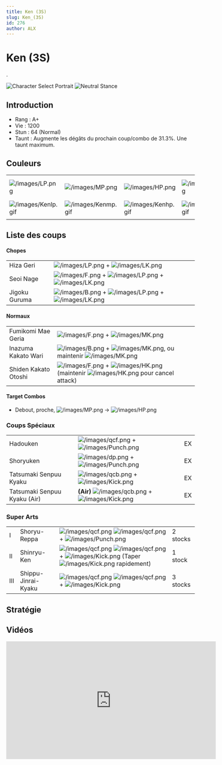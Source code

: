 ```yaml
---
title: Ken (3S)
slug: Ken_(3S)
id: 276
author: ALX
---
```


# Ken (3S)

.

![Character Select
Portrait](/images/Ken3sport.gif "Character Select Portrait") ![Neutral
Stance](/images/Ken3s-stance.gif "Neutral Stance")

## Introduction

- Rang : A+
- Vie : 1200
- Stun : 64 (Normal)
- Taunt : Augmente les dégâts du prochain coup/combo de 31.3%. Une taunt
  maximum.

## Couleurs

|                                            |                                            |                                            |                                            |                                            |                                            |                                                                                                              |
|--------------------------------------------|--------------------------------------------|--------------------------------------------|--------------------------------------------|--------------------------------------------|--------------------------------------------|--------------------------------------------------------------------------------------------------------------|
| ![](/images/LP.png "/images/LP.png")       | ![](/images/MP.png "/images/MP.png")       | ![](/images/HP.png "/images/HP.png")       | ![](/images/LK.png "/images/LK.png")       | ![](/images/MK.png "/images/MK.png")       | ![](/images/HK.png "/images/HK.png")       | ![](/images/LP.png "/images/LP.png")![](/images/MK.png "/images/MK.png")![](/images/HP.png "/images/HP.png") |
| ![](/images/Kenlp.gif "/images/Kenlp.gif") | ![](/images/Kenmp.gif "/images/Kenmp.gif") | ![](/images/Kenhp.gif "/images/Kenhp.gif") | ![](/images/Kenlk.gif "/images/Kenlk.gif") | ![](/images/Kenmk.gif "/images/Kenmk.gif") | ![](/images/Kenhk.gif "/images/Kenhk.gif") | ![](/images/Kenlpmkhp.gif "/images/Kenlpmkhp.gif")                                                           |
|                                            |                                            |                                            |                                            |                                            |                                            |                                                                                                              |

## Liste des coups

#### Chopes

|               |                                                                                                                  |
|---------------|------------------------------------------------------------------------------------------------------------------|
| Hiza Geri     | ![](/images/LP.png "/images/LP.png") + ![](/images/LK.png "/images/LK.png")                                      |
| Seoi Nage     | ![](/images/F.png "/images/F.png") + ![](/images/LP.png "/images/LP.png") + ![](/images/LK.png "/images/LK.png") |
| Jigoku Guruma | ![](/images/B.png "/images/B.png") + ![](/images/LP.png "/images/LP.png") + ![](/images/LK.png "/images/LK.png") |

#### Normaux

|                      |                                                                                                                                               |
|----------------------|-----------------------------------------------------------------------------------------------------------------------------------------------|
| Fumikomi Mae Geria   | ![](/images/F.png "/images/F.png") + ![](/images/MK.png "/images/MK.png")                                                                     |
| Inazuma Kakato Wari  | ![](/images/B.png "/images/B.png") + ![](/images/MK.png "/images/MK.png"), ou maintenir ![](/images/MK.png "/images/MK.png")                  |
| Shiden Kakato Otoshi | ![](/images/F.png "/images/F.png") + ![](/images/HK.png "/images/HK.png") (maintenir ![](/images/HK.png "/images/HK.png") pour cancel attack) |

#### Target Combos

- Debout, proche, ![](/images/MP.png "/images/MP.png") -\>
  ![](/images/HP.png "/images/HP.png")

### Coups Spéciaux

|                              |                                                                                             |     |
|------------------------------|---------------------------------------------------------------------------------------------|-----|
| Hadouken                     | ![](/images/qcf.png "/images/qcf.png") + ![](/images/Punch.png "/images/Punch.png")         | EX  |
| Shoryuken                    | ![](/images/dp.png "/images/dp.png") + ![](/images/Punch.png "/images/Punch.png")           | EX  |
| Tatsumaki Senpuu Kyaku       | ![](/images/qcb.png "/images/qcb.png") + ![](/images/Kick.png "/images/Kick.png")           | EX  |
| Tatsumaki Senpuu Kyaku (Air) | **(Air)** ![](/images/qcb.png "/images/qcb.png") + ![](/images/Kick.png "/images/Kick.png") | EX  |

### Super Arts

|     |                     |                                                                                                                                                                                      |          |
|-----|---------------------|--------------------------------------------------------------------------------------------------------------------------------------------------------------------------------------|----------|
| I   | Shoryu-Reppa        | ![](/images/qcf.png "/images/qcf.png") ![](/images/qcf.png "/images/qcf.png") + ![](/images/Punch.png "/images/Punch.png")                                                           | 2 stocks |
| II  | Shinryu-Ken         | ![](/images/qcf.png "/images/qcf.png") ![](/images/qcf.png "/images/qcf.png") + ![](/images/Kick.png "/images/Kick.png") (Taper ![](/images/Kick.png "/images/Kick.png") rapidement) | 1 stock  |
| III | Shippu-Jinrai-Kyaku | ![](/images/qcf.png "/images/qcf.png") ![](/images/qcf.png "/images/qcf.png") + ![](/images/Kick.png "/images/Kick.png")                                                             | 3 stocks |

## Stratégie

## Vidéos

<iframe width='560' height='315' src='https://www.youtube.com/embed/plkXYsh6wIs' title='YouTube video player' frameborder='0' allow='accelerometer; autoplay; clipboard-write; encrypted-media; gyroscope; picture-in-picture' allowfullscreen></iframe>

